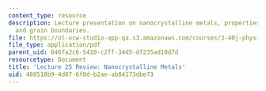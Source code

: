 ```yaml
---
content_type: resource
description: Lecture presentation on nanocrystalline metals, properties, dislocations,
  and grain boundaries.
file: https://ol-ocw-studio-app-qa.s3.amazonaws.com/courses/3-40j-physical-metallurgy-fall-2009/488518b94d076f0db2aeab84173dbe73_MIT3_40JF09_lec25.pdf
file_type: application/pdf
parent_uid: 646fa2c6-5410-c2ff-34d5-df235ad10d7d
resourcetype: Document
title: 'Lecture 25 Review: Nanocrystalline Metals'
uid: 488518b9-4d07-6f0d-b2ae-ab84173dbe73
---
```


